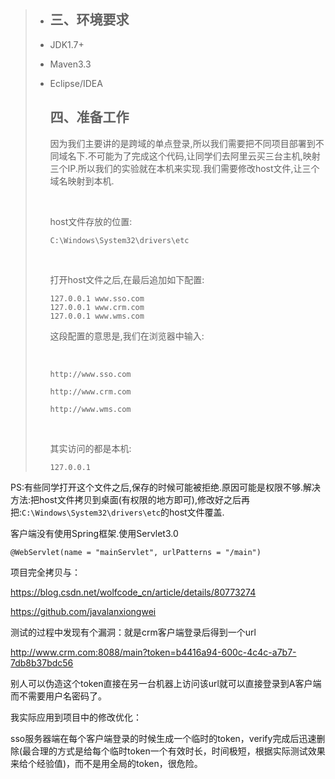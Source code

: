 > - ## 三、环境要求
>
> - JDK1.7+
>
> - Maven3.3
>
> - Eclipse/IDEA
>
>   ## 四、准备工作
>
>   因为我们主要讲的是跨域的单点登录,所以我们需要把不同项目部署到不同域名下.不可能为了完成这个代码,让同学们去阿里云买三台主机,映射三个IP.所以我们的实验就在本机来实现.我们需要修改host文件,让三个域名映射到本机.
>
>   ​
>
>   host文件存放的位置:
>
>   ```
>   C:\Windows\System32\drivers\etc
>   ```
>
>   ​
>
>   打开host文件之后,在最后追加如下配置:
>
>   ```
>   127.0.0.1 www.sso.com
>   127.0.0.1 www.crm.com
>   127.0.0.1 www.wms.com
>   ```
>
>   这段配置的意思是,我们在浏览器中输入:
>
>   ​
>
>   ```
>   http://www.sso.com
>   ```
>
>   ```
>   http://www.crm.com
>   ```
>
>   ```
>   http://www.wms.com
>   ```
>
>   ​
>
>   其实访问的都是本机:
>
>   ```
>   127.0.0.1
>   ```

PS:有些同学打开这个文件之后,保存的时候可能被拒绝.原因可能是权限不够.解决方法:把host文件拷贝到桌面(有权限的地方即可),修改好之后再把:`C:\Windows\System32\drivers\etc`的host文件覆盖.



客户端没有使用Spring框架.使用Servlet3.0

```
@WebServlet(name = "mainServlet", urlPatterns = "/main")
```


项目完全拷贝与：

https://blog.csdn.net/wolfcode_cn/article/details/80773274

https://github.com/javalanxiongwei



测试的过程中发现有个漏洞：就是crm客户端登录后得到一个url

 http://www.crm.com:8088/main?token=b4416a94-600c-4c4c-a7b7-7db8b37bdc56 

别人可以伪造这个token直接在另一台机器上访问该url就可以直接登录到A客户端而不需要用户名密码了。



我实际应用到项目中的修改优化：

sso服务器端在每个客户端登录的时候生成一个临时的token，verify完成后迅速删除(最合理的方式是给每个临时token一个有效时长，时间极短，根据实际测试效果来给个经验值)，而不是用全局的token，很危险。